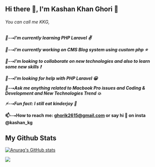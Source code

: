 ## Hi there 👋, I'm Kashan Khan Ghori :boy:

###### You can call me KKG, 

***🌱--:black_small_square:I’m currently learning PHP Laravel :v:*** 

***🔭--:black_small_square:I’m currently working on CMS Blog system using custom php :star:***

***👯--:black_small_square:I’m looking to collaborate on new technologies and also to learn some new skills :exclamation:***

***🤔--:black_small_square:I’m looking for help with PHP Laravel :grinning:***

***💬--:black_small_square:Ask me anything related to Macbook Pro issues and Coding & Development and New Technologies Trend :boom:***

***⚡--:black_small_square:Fun fact: I still eat kinderjoy :pill:***

**📫--:black_small_square:How to reach me: ghorik2615@gmail.com or say hi :wave: on insta @kashan_kg**

## **My Github Stats**

[![Anurag's GitHub stats](https://github-readme-stats.vercel.app/api?username=KashanKG&show_icons=true&count_private=true)](https://github.com/anuraghazra/github-readme-stats)

 ![](https://komarev.com/ghpvc/?username=KashanKG&style=for-the-badge)
